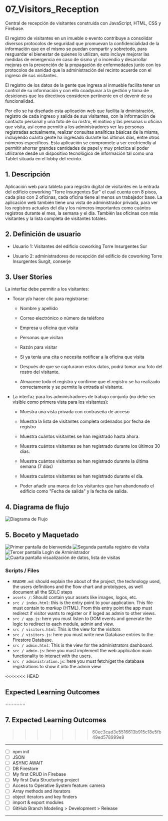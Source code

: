 # 07_Visitors_Reception

Central de recepción de visitantes construida con JavaScript, HTML, CSS y Firebase.

El registro de visitantes en un imueble o evento contribuye a consolidar diversos protocolos de seguridad que promuevan la confidencialidad de la información que en el mismo se puedan compartir y sobretodo, para resguardar el bienestar de quienes lo utilizan, esto incluye mejorar las medidas de emergencia en caso de sismo y/ o incendio y desarrollar mejoras en la prevención de la propagación de enfermedades junto con los protocolos de sanidad que la administración del recinto acuerde con el ingreso de sus visitantes.

El registro de los datos de la gente que ingresa al inmueble facilita tener un control de su información y con ello coadyuvar a la gestión y toma de desiciones que los directivos consideren pertinente en el devenir de su funcionalidad.

Por ello se ha diseñado esta aplicación web que facilita la dministración, registro de cada ingreso y salida de sus visitantes, con la información de contacto personal y una foto de su rostro, el motivo y las personas u oficina que visita, así como permitir a los administradores ver las personas registradas actualmente, realizar consultas analíticas básicas de la misma, incluyendo cuánta gente ha ingresado durante los últimos días, entre otros números específicos. Esta aplicación se compromete a ser ecofriendly al permitir ahorrar grandes cantidades de papel y muy práctica al poder utilizarse desde un dispositivo tecnológico de información tal como una Tablet situada en el lobby del recinto.

## 1. Descripción

Aplicación web para tableta para registro digital de visitantes en la entrada del edificio coworking "Torre Insurgentes Sur" el cual cuenta con 8 pisos, cada piso con 2 oficinas, cada oficina tiene al menos un trabajador base. La aplicación web también tiene una vista de administrador privada, para ver los registros actuales del día y los números importantes como cuántos registros durante el mes, la semana y el día. También las oficinas con más visitantes y la lista completa de visitantes totales.

## 2. Definición de usuario

- Usuario 1: Visitantes del edificio coworking Torre Insurgentes Sur

- Usuario 2: administradores de recepción del edificio de coworking Torre Insurgentes Surgit, conserje

## 3. User Stories

La interfaz debe permitir a los visitantes:

- Tocar y/o hacer clic para registrarse:

  - Nombre y apellido

  - Correo electrónico o número de teléfono

  - Empresa u oficina que visita

  - Personas que visitan

  - Razón para visitar

  - Si ya tenía una cita o necesita notificar a la oficina que visita

  - Después de que se capturaron estos datos, podrá tomar una foto del rostro del visitante.

  - Almacene todo el registro y confirme que el registro se ha realizado correctamente y se permite la entrada al visitante.

- La interfaz para los administradores de trabajo conjunto (no debe ser visible como primera vista para los visitantes):

  - Muestra una vista privada con contraseña de acceso

  - Muestra la lista de visitantes completa ordenados por fecha de registro

  - Muestra cuántos visitantes se han registrado hasta ahora.

  - Muestra cuántos visitantes se han registrado durante los últimos 30 días.

  - Muestra cuántos visitantes se han registrado durante la última semana (7 días)

  - Muestra cuántos visitantes se han registrado durante el día.

  - Poder añadir una marca de los visitantes que han abandonado el edificio como "Fecha de salida" y la fecha de salida.

## 4. Diagrama de flujo

![Diagrama de Flujo](./assets/IMG/DiagramaDeFlujo.jpg)

## 5. Boceto  y Maquetado

![Primer pantalla de bienvenida](./assets/IMG/bienvenida.png)
![Segunda pantalla registro de visita](./assets/IMG/registro.png)
![Tercer pantalla LogIn de Arministrador](./assets/IMG/logIn.png)
![Cuarta pantalla visualización de datos, lista de visitas](./assets/IMG/admin.png)





### Scripts / Files

- `README.md`: should explain the about of the project, the technology used, the users definitions and the flow chart and prototypes, as well document all the SDLC steps
- `assets /`: Should contain your assets like images, logos, etc.
- `src / index.html`: this is the entry point to your application. This file must contain to _markup_ (HTML). From this entry point the app must redirect if visitor wants to register or if loged as admin to other views.
- `src / app.js`: here you must listen to DOM events and generate the logic to redirect to each module, admin and view.
- `src / visitors.html`: This is the view for the visitors
- `src / visitors.js`: here you must write new Database entries to the Firestore Database.
- `src / admin.html`: This is the view for the administrators dashboard.
- `src / admin.js`: here you must implement the web application main functionality to interact with the users.
- `src / administration.js`: here you must fetch/get the database registrations to show it into the admin view

<<<<<<< HEAD
## Expected Learning Outcomes
=======
## 7. Expected Learning Outcomes
>>>>>>> 60ec3cad3e5516613b915c18e5fb49ed578999e9

---

- [ ] npm init
- [ ] JSON
- [ ] ASYNC AWAIT
- [ ] DB Firestore
- [ ] My first CRUD in Firebase
- [ ] My first Data Structuring project
- [ ] Access to Operative System feature: camera
- [ ] Array methods and iterators
- [ ] object iterators and key finders
- [ ] import & export modules
- [ ] GitHub Branch Modeling > Development > Release

---
